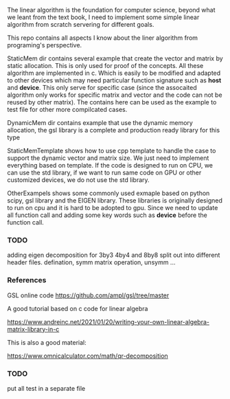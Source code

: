 The linear algorithm is the foundation for computer science, beyond what we leant from the text book, I need to implement some simple linear algorithm from scratch servering for different goals.

This repo contains all aspects I know about the liner algorithm from programing's perspective.

StaticMem dir contains several example that create the vector and matrix by static allocation. This is only used for proof of the concepts. All these algorithm are implemented in c. Which is easily to be modified and adapted to other devices which may need particular function signature such as __host__ and __device__. This only serve for specific case (since the assocaited algorithm only works for specific matrix and vector and the code can not be reused by other matrix). The contains here can be used as the example to test file for other more compilcated cases.

DynamicMem dir contains example that use the dynamic memory allocation, the gsl library is a complete and production ready library for this type

StaticMemTemplate shows how to use cpp template to handle the case to support the dynamic vector and matrix size. We just need to implement everything based on template. If the code is designed to run on CPU, we can use the std library, if we want to run same code on GPU or other customized devices, we do not use the std library. 

OtherExampels shows some commonly used exmaple based on python scipy, gsl library and the EIGEN library. These libraries is originally designed to run on cpu and it is hard to be adopted to gpu. Since we need to update all function call and adding some key words such as __device__ before the function call.

### TODO

adding eigen decomposition for 3by3 4by4 and 8by8
split out into different header files. defination, symm matrix operation, unsymm ...

### References

GSL online code
https://github.com/ampl/gsl/tree/master

A good tutorial based on c code for linear algebra

https://www.andreinc.net/2021/01/20/writing-your-own-linear-algebra-matrix-library-in-c

This is also a good material:

https://www.omnicalculator.com/math/qr-decomposition

### TODO

put all test in a separate file